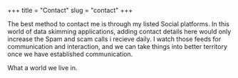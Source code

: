 +++
title = "Contact"
slug = "contact"
+++

The best method to contact me is through my listed Social platforms. In this world of data skimming applications, adding contact details here would only increase the Spam and scam calls i recieve daily. I watch those feeds for communication and interaction, and we can take things into better territory once we have established communication.

What a world we live in.